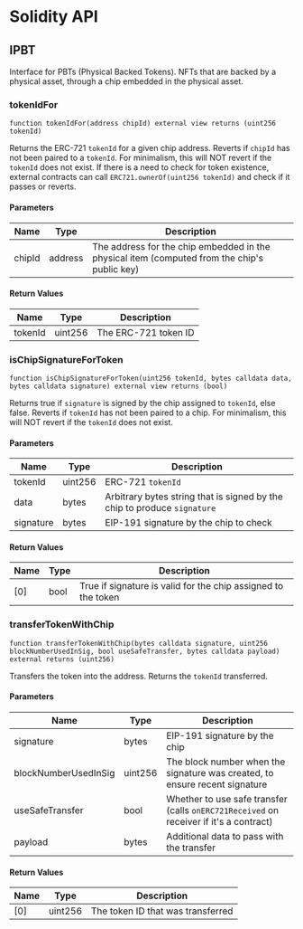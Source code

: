 # Solidity API

## IPBT

Interface for PBTs (Physical Backed Tokens). NFTs that are backed by a physical asset, through a chip embedded in the physical asset.

### tokenIdFor

```solidity
function tokenIdFor(address chipId) external view returns (uint256 tokenId)
```

Returns the ERC-721 `tokenId` for a given chip address.
Reverts if `chipId` has not been paired to a `tokenId`.
For minimalism, this will NOT revert if the `tokenId` does not exist.
If there is a need to check for token existence, external contracts can
call `ERC721.ownerOf(uint256 tokenId)` and check if it passes or reverts.

#### Parameters

| Name | Type | Description |
| ---- | ---- | ----------- |
| chipId | address | The address for the chip embedded in the physical item (computed from the chip's public key) |

#### Return Values

| Name | Type | Description |
| ---- | ---- | ----------- |
| tokenId | uint256 | The ERC-721 token ID |

### isChipSignatureForToken

```solidity
function isChipSignatureForToken(uint256 tokenId, bytes calldata data, bytes calldata signature) external view returns (bool)
```

Returns true if `signature` is signed by the chip assigned to `tokenId`, else false.
Reverts if `tokenId` has not been paired to a chip.
For minimalism, this will NOT revert if the `tokenId` does not exist.

#### Parameters

| Name | Type | Description |
| ---- | ---- | ----------- |
| tokenId | uint256 | ERC-721 `tokenId` |
| data | bytes | Arbitrary bytes string that is signed by the chip to produce `signature` |
| signature | bytes | EIP-191 signature by the chip to check |

#### Return Values

| Name | Type | Description |
| ---- | ---- | ----------- |
| [0] | bool | True if signature is valid for the chip assigned to the token |

### transferTokenWithChip

```solidity
function transferTokenWithChip(bytes calldata signature, uint256 blockNumberUsedInSig, bool useSafeTransfer, bytes calldata payload) external returns (uint256)
```

Transfers the token into the address. Returns the `tokenId` transferred.

#### Parameters

| Name | Type | Description |
| ---- | ---- | ----------- |
| signature | bytes | EIP-191 signature by the chip |
| blockNumberUsedInSig | uint256 | The block number when the signature was created, to ensure recent signature |
| useSafeTransfer | bool | Whether to use safe transfer (calls `onERC721Received` on receiver if it's a contract) |
| payload | bytes | Additional data to pass with the transfer |

#### Return Values

| Name | Type | Description |
| ---- | ---- | ----------- |
| [0] | uint256 | The token ID that was transferred |